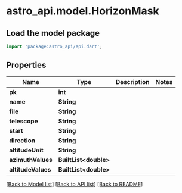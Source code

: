 # astro_api.model.HorizonMask

## Load the model package
```dart
import 'package:astro_api/api.dart';
```

## Properties
Name | Type | Description | Notes
------------ | ------------- | ------------- | -------------
**pk** | **int** |  | 
**name** | **String** |  | 
**file** | **String** |  | 
**telescope** | **String** |  | 
**start** | **String** |  | 
**direction** | **String** |  | 
**altitudeUnit** | **String** |  | 
**azimuthValues** | **BuiltList&lt;double&gt;** |  | 
**altitudeValues** | **BuiltList&lt;double&gt;** |  | 

[[Back to Model list]](../README.md#documentation-for-models) [[Back to API list]](../README.md#documentation-for-api-endpoints) [[Back to README]](../README.md)


